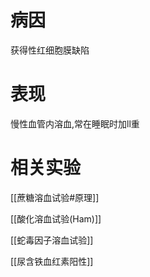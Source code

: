 # 病因
获得性红细胞膜缺陷

# 表现
慢性血管内溶血,常在睡眠时加ll重

# 相关实验
[[蔗糖溶血试验#原理]]

[[酸化溶血试验(Ham)]]

[[蛇毒因子溶血试验]]

[[尿含铁血红素阳性]]